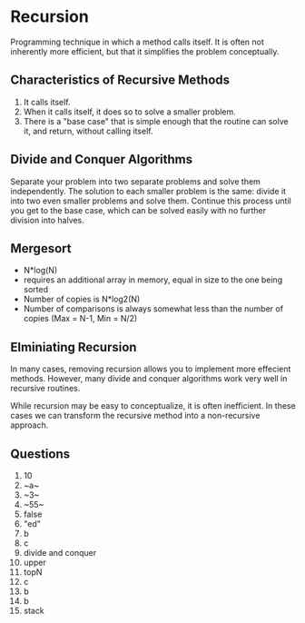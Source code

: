 # Recursion

Programming technique in which a method calls itself. It is often not inherently more efficient, but that it simplifies the problem conceptually.

## Characteristics of Recursive Methods

1. It calls itself.
2. When it calls itself, it does so to solve a smaller problem.
3. There is a "base case" that is simple enough that the routine can solve it, and return, without calling itself.

## Divide and Conquer Algorithms

Separate your problem into two separate problems and solve them independently. The solution to each smaller problem is the same: divide it into two even smaller problems and solve them. Continue this process until you get to the base case, which can be solved easily with no further division into halves.

## Mergesort

- N\*log(N)
- requires an additional array in memory, equal in size to the one being sorted
- Number of copies is N\*log2(N)
- Number of comparisons is always somewhat less than the number of copies (Max = N-1, Min = N/2)

## Elminiating Recursion

In many cases, removing recursion allows you to implement more effecient methods. However, many divide and conquer algorithms work very well in recursive routines.

While recursion may be easy to conceptualize, it is often inefficient. In these cases we can transform the recursive method into a non-recursive approach.

## Questions

1. 10
2. ~a~
3. ~3~
4. ~55~
5. false
6. "ed"
7. b
8. c
9. divide and conquer
10. upper
11. topN
12. c
13. b
14. b
15. stack
